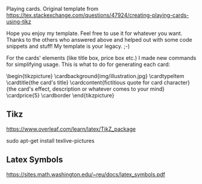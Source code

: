 Playing cards. Original template from https://tex.stackexchange.com/questions/47924/creating-playing-cards-using-tikz

Hope you enjoy my template. Feel free to use it for whatever you want. Thanks to the others who answered above and helped out with some code snippets and stuff! My template is your legacy. ;-)

For the cards' elements (like title box, price box etc.) I made new commands for simplifying usage. This is what to do for generating each card:

\begin{tikzpicture}
    \cardbackground{img/illustration.jpg}
    \cardtypeItem
    \cardtitle{the card's title}
    \cardcontent{fictitious quote for card character}{the card's effect, description or whatever comes to your mind}
    \cardprice{5}
    \cardborder
\end{tikzpicture}

## Tikz

https://www.overleaf.com/learn/latex/TikZ_package

sudo apt-get install texlive-pictures

## Latex Symbols

https://sites.math.washington.edu/~reu/docs/latex_symbols.pdf